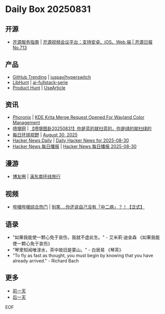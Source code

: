 # Daily Box 20250831

## 开源
- [开源服务指南](https://osguider.com/blog/) | [开源视频会议平台：支持安卓、iOS、Web 端 | 开源日报 No.713](https://osguider.com/blog/post/daily/daily-713/)

## 产品
- [GitHub Trending](https://github.com/trending?since=daily) | [juspay/hyperswitch](https://github.com/juspay/hyperswitch)
- [LibHunt](https://www.libhunt.com/) | [ai-fullstack-serie](https://www.libhunt.com/r/ai-fullstack-serie)
- [Product Hunt](https://www.producthunt.com) | [UseArticle](https://www.producthunt.com/products/usearticle-urls-to-affiliate-website)

## 资讯
- [Phoronix](https://www.phoronix.com/) | [KDE Krita Merge Request Opened For Wayland Color Management](https://www.phoronix.com/news/Krita-Wayland-HDR-Merge-Request)
- [喷嚏网](http://www.dapenti.com/blog/blog.asp?subjectid=70&name=xilei) | [【喷嚏图卦20250831】你是蓝的就扫蓝的，你是绿的就扫绿的](http://www.dapenti.com/blog/more.asp?name=xilei&id=187989)
- [每日环球视野](https://idai.ly/) | [August 30, 2025](http://m.idai.ly/se/a193iG?1756512000)
- [Hacker News Daily](https://www.daemonology.net/hn-daily/) | [Daily Hacker News for 2025-08-30](https://www.daemonology.net/hn-daily/2025-08-30.html)
- [Hacker News 每日播报](https://hacker-news.agi.li/) | [Hacker News 每日播报 2025-08-30](https://hacker-news.agi.li/post/2025-08-30)

## 漫游
- [博友圈](https://www.boyouquan.com/home) | [滇东南环线旅行](https://www.boyouquan.com/go?from=feed&link=https%3A%2F%2Fwww.skyue.com%2F25083113.html)

## 视频
- [哔哩哔哩综合热门](https://www.bilibili.com/v/popular/all/) | [别笑....你还说自己没有「中二病」？！【泛式】](https://b23.tv/BV1CnaGzuESC)

## 语录
- "如果我能使一颗心免于哀伤，我就不虚此生。" - 艾米莉·迪金森 《如果我能使一颗心免于哀伤》
- "琴里知闻唯渌水，茶中故旧是蒙山。" - 白居易 《琴茶》
- "To fly as fast as thought, you must begin by knowing that you have already arrived." - Richard Bach

## 更多
- [前一天](daily-box-20250830.md)
- [后一天](daily-box-20250901.md)

EOF